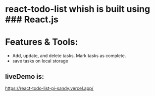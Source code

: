 # react-todo-list whish is built using ### React.js 

# Features & Tools:
- Add, update, and delete tasks. Mark tasks as complete.
- save tasks on local storage

  
## liveDemo is:
https://react-todo-list-pi-sandy.vercel.app/
